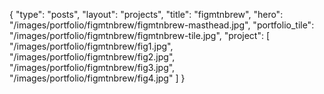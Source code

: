 {
	"type": "posts",
	"layout": "projects",
	"title": "figmtnbrew",
	"hero": "/images/portfolio/figmtnbrew/figmtnbrew-masthead.jpg",
	"portfolio_tile": "/images/portfolio/figmtnbrew/figmtnbrew-tile.jpg",
	"project": [
		"/images/portfolio/figmtnbrew/fig1.jpg",
		"/images/portfolio/figmtnbrew/fig2.jpg",
		"/images/portfolio/figmtnbrew/fig3.jpg",
		"/images/portfolio/figmtnbrew/fig4.jpg"
	]
}
